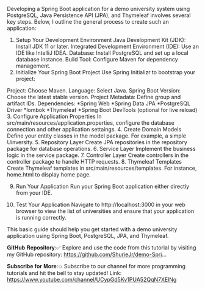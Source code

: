 Developing a Spring Boot application for a demo university system using PostgreSQL, Java Persistence API (JPA), and Thymeleaf involves several key steps. Below, I outline the general process to create such an application:

1. Setup Your Development Environment
Java Development Kit (JDK): Install JDK 11 or later.
Integrated Development Environment (IDE): Use an IDE like IntelliJ IDEA.
Database: Install PostgreSQL and set up a local database instance.
Build Tool: Configure Maven for dependency management.
2. Initialize Your Spring Boot Project
Use Spring Initializr to bootstrap your project:

Project: Choose Maven.
Language: Select Java.
Spring Boot Version: Choose the latest stable version.
Project Metadata: Define group and artifact IDs.
Dependencies:
*Spring Web
*Spring Data JPA
*PostgreSQL Driver
*lombok
*Thymeleaf
*Spring Boot DevTools (optional for live reload)
3. Configure Application Properties
In src/main/resources/application.properties, configure the database connection and other application settaings.
4. Create Domain Models
Define your entity classes in the model package. For example, a simple Uinversity.
5. Repository Layer
Create JPA repositories in the repository package for database operations.
6. Service Layer
Implement the business logic in the service package.
7. Controller Layer
Create controllers in the controller package to handle HTTP requests.
8. Thymeleaf Templates
Create Thymeleaf templates in src/main/resources/templates. For instance, home.html to display home page.

9. Run Your Application
Run your Spring Boot application either directly from your IDE.

10. Test Your Application
Navigate to http://localhost:3000 in your web browser to view the list of universities and ensure that your application is running correctly.

This basic guide should help you get started with a demo university application using Spring Boot, PostgreSQL, JPA, and Thymeleaf.

𝐆𝐢𝐭𝐇𝐮𝐛 𝐑𝐞𝐩𝐨𝐬𝐢𝐭𝐨𝐫𝐲:✅
Explore and use the code from this tutorial by visiting my GitHub repository: https://github.com/ShurieJr/demo-Spri...

𝐒𝐮𝐛𝐬𝐜𝐫𝐢𝐛𝐞 𝐟𝐨𝐫 𝐌𝐨𝐫𝐞:💥
Subscribe to our channel for more programming tutorials and hit the bell to stay updated! 
Link: https://www.youtube.com/channel/UCypGd5Kv1PUA52QqN7XElNg
